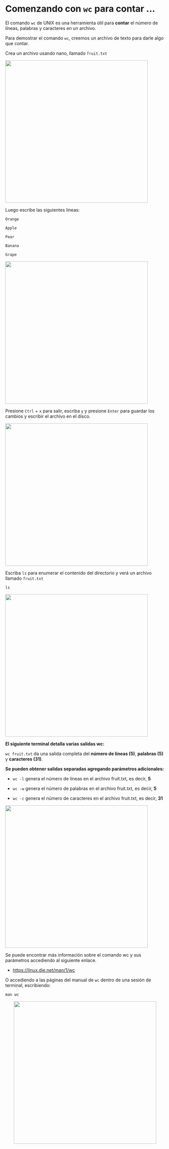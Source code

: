 # Comenzando con `wc` para contar ...

El comando `wc` de UNIX es una herramienta útil para **contar** el número de líneas, palabras y caracteres en un archivo. 

Para demostrar el comando `wc`, creemos un archivo de texto para darle algo que contar. 

Crea un archivo usando nano, llamado `fruit.txt`

<img src="https://user-images.githubusercontent.com/25624961/169882744-a1eb7327-c37b-4606-9aed-c2921d36188d.png" width="450">

Luego escribe las siguientes lineas:

```
Orange

Apple

Pear

Banana

Grape
```

<img src="https://user-images.githubusercontent.com/25624961/169883498-359589bf-248d-43fa-a261-c1cfbfbd7ead.png" width="450">

Presione `Ctrl` + `x` para salir, escriba `y` y presione `Enter` para guardar los cambios y escribir el archivo en el disco.  

<img src="https://user-images.githubusercontent.com/25624961/169883811-9957bf24-469d-44f8-93ae-4e874a9dea14.png" width="450">

Escriba `ls` para enumerar el contenido del directorio y verá un archivo llamado `fruit.txt`

`ls`  

<img src="https://user-images.githubusercontent.com/25624961/169883979-37e95e47-80d2-45ca-9266-81034459fa84.png" width="450">


**El siguiente terminal detalla varias salidas wc:**  


`wc fruit.txt` da una salida completa del **número de líneas (5)**, **palabras (5)** y **caracteres (31)**. 

**Se pueden obtener salidas separadas agregando parámetros adicionales:** 

- `wc -l` genera el número de líneas en el archivo fruit.txt, es decir, **5**

- `wc -w` genera el número de palabras en el archivo fruit.txt, es decir, **5**

- `wc -c` genera el número de caracteres en el archivo fruit.txt, es decir, **31**


<img src="https://user-images.githubusercontent.com/25624961/169884105-050bcfef-b109-4c78-b6d3-5bed19ce8b3a.png" width="450">


Se puede encontrar más información sobre el comando wc y sus parámetros accediendo al siguiente enlace. 

- https://linux.die.net/man/1/wc  

O accediendo a las páginas del manual de `wc` dentro de una sesión de terminal, escribiendo:  

`man wc`  

<div align="center"><img src="https://user-images.githubusercontent.com/25624961/169882946-395c699e-92d8-4c9c-8630-31e163cb66e4.png" width="450"></div>




